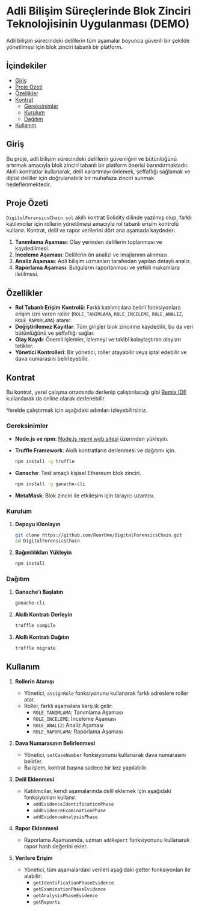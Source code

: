 # Adli Bilişim Süreçlerinde Blok Zinciri Teknolojisinin Uygulanması (DEMO)

Adli bilişim sürecindeki delillerin tüm aşamalar boyunca güvenli bir şekilde yönetilmesi için blok zinciri tabanlı bir platform.

## İçindekiler

- [Giriş](#giriş)
- [Proje Özeti](#proje-özeti)
- [Özellikler](#özellikler)
- [Kontrat](#kontrat)
  - [Gereksinimler](#gereksinimler)
  - [Kurulum](#kurulum)
  - [Dağıtım](#dağıtım)
- [Kullanım](#kullanım)

## Giriş

Bu proje, adli bilişim sürecindeki delillerin güvenliğini ve bütünlüğünü artırmak amacıyla blok zinciri tabanlı bir platform önerisi barındırmaktadır. Akıllı kontratlar kullanarak, delil karartmayı önlemek, şeffaflığı sağlamak ve dijital deliller için doğrulanabilir bir muhafaza zinciri sunmak hedeflenmektedir.

## Proje Özeti

`DigitalForensicsChain.sol` akıllı kontrat Solidity dilinde yazılmış olup, farklı katılımcılar için rollerin yönetilmesi amacıyla rol tabanlı erişim kontrolü kullanır. Kontrat, delil ve rapor verilerini dört ana aşamada kaydeder:

1. **Tanımlama Aşaması**: Olay yerinden delillerin toplanması ve kaydedilmesi.
2. **İnceleme Aşaması**: Delillerin ön analizi ve imajlarının alınması.
3. **Analiz Aşaması**: Adli bilişim uzmanları tarafından yapılan detaylı analiz.
4. **Raporlama Aşaması**: Bulguların raporlanması ve yetkili makamlara iletilmesi.

## Özellikler

- **Rol Tabanlı Erişim Kontrolü**: Farklı katılımcılara belirli fonksiyonlara erişim izni veren roller (`ROLE_TANIMLAMA`, `ROLE_INCELEME`, `ROLE_ANALIZ`, `ROLE_RAPORLAMA`) atanır.
- **Değiştirilemez Kayıtlar**: Tüm girişler blok zincirine kaydedilir, bu da veri bütünlüğünü ve şeffaflığı sağlar.
- **Olay Kaydı**: Önemli işlemler, izlemeyi ve takibi kolaylaştıran olayları tetikler.
- **Yönetici Kontrolleri**: Bir yönetici, roller atayabilir veya iptal edebilir ve dava numarasını belirleyebilir.

## Kontrat

Bu kontrat, yerel çalışma ortamında derlenip çalıştırılacağı gibi [Remix IDE](https://remix.ethereum.org/) kullanılarak da online olarak derlenebilir.

Yerelde çalıştırmak için aşağıdaki adımları izleyebilirsiniz.

### Gereksinimler

- **Node.js ve npm**: [Node.js resmi web sitesi](https://nodejs.org/) üzerinden yükleyin.
- **Truffle Framework**: Akıllı kontratların derlenmesi ve dağıtımı için.

  ```bash
  npm install -g truffle
  ```

- **Ganache**: Test amaçlı kişisel Ethereum blok zinciri.

  ```bash
  npm install -g ganache-cli
  ```

- **MetaMask**: Blok zinciri ile etkileşim için tarayıcı uzantısı.

### Kurulum

1. **Depoyu Klonlayın**

   ```bash
   git clone https://github.com/Roor0ne/DigitalForensicsChain.git
   cd DigitalForensicsChain
   ```

2. **Bağımlılıkları Yükleyin**

   ```bash
   npm install
   ```

### Dağıtım

1. **Ganache'ı Başlatın**

   ```bash
   ganache-cli
   ```

2. **Akıllı Kontratı Derleyin**

   ```bash
   truffle compile
   ```

3. **Akıllı Kontratı Dağıtın**

   ```bash
   truffle migrate
   ```

## Kullanım

1. **Rollerin Atanışı**

   - Yönetici, `assignRole` fonksiyonunu kullanarak farklı adreslere roller atar.
   - Roller, farklı aşamalara karşılık gelir:
     - `ROLE_TANIMLAMA`: Tanımlama Aşaması
     - `ROLE_INCELEME`: İnceleme Aşaması
     - `ROLE_ANALIZ`: Analiz Aşaması
     - `ROLE_RAPORLAMA`: Raporlama Aşaması

2. **Dava Numarasının Belirlenmesi**

   - Yönetici, `setCaseNumber` fonksiyonunu kullanarak dava numarasını belirler.
   - Bu işlem, kontrat başına sadece bir kez yapılabilir.

3. **Delil Eklenmesi**

   - Katılımcılar, kendi aşamalarında delil eklemek için aşağıdaki fonksiyonları kullanır:
     - `addEvidenceIdentificationPhase`
     - `addEvidenceExaminationPhase`
     - `addEvidenceAnalysisPhase`

4. **Rapor Eklenmesi**

   - Raporlama Aşamasında, uzman `addReport` fonksiyonunu kullanarak rapor hash değerini ekler.

5. **Verilere Erişim**

   - Yönetici, tüm aşamalardaki verileri aşağıdaki getter fonksiyonları ile alabilir:
     - `getIdentificationPhaseEvidence`
     - `getExaminationPhaseEvidence`
     - `getAnalysisPhaseEvidence`
     - `getReports`

